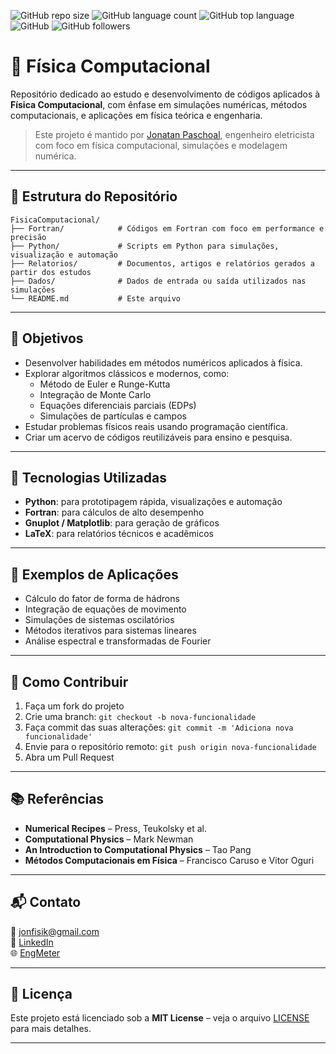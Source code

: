 
![GitHub repo size](https://img.shields.io/github/repo-size/jonfisik/FisicaComputacional)
![GitHub language count](https://img.shields.io/github/languages/count/jonfisik/FisicaComputacional)
![GitHub top language](https://img.shields.io/github/languages/top/jonfisik/FisicaComputacional)
![GitHub](https://img.shields.io/github/license/jonfisik/FisicaComputacional)
![GitHub followers](https://img.shields.io/github/followers/jonfisik?style=social)

# 🧮 Física Computacional

Repositório dedicado ao estudo e desenvolvimento de códigos aplicados à **Física Computacional**, com ênfase em simulações numéricas, métodos computacionais, e aplicações em física teórica e engenharia.

> Este projeto é mantido por [Jonatan Paschoal](https://github.com/jonfisik), engenheiro eletricista com foco em física computacional, simulações e modelagem numérica.

---

## 📁 Estrutura do Repositório

```
FisicaComputacional/
├── Fortran/            # Códigos em Fortran com foco em performance e precisão
├── Python/             # Scripts em Python para simulações, visualização e automação
├── Relatorios/         # Documentos, artigos e relatórios gerados a partir dos estudos
├── Dados/              # Dados de entrada ou saída utilizados nas simulações
└── README.md           # Este arquivo
```

---

## 🧠 Objetivos

- Desenvolver habilidades em métodos numéricos aplicados à física.
- Explorar algoritmos clássicos e modernos, como:
  - Método de Euler e Runge-Kutta
  - Integração de Monte Carlo
  - Equações diferenciais parciais (EDPs)
  - Simulações de partículas e campos
- Estudar problemas físicos reais usando programação científica.
- Criar um acervo de códigos reutilizáveis para ensino e pesquisa.

---

## 🚀 Tecnologias Utilizadas

- **Python**: para prototipagem rápida, visualizações e automação
- **Fortran**: para cálculos de alto desempenho
- **Gnuplot / Matplotlib**: para geração de gráficos
- **LaTeX**: para relatórios técnicos e acadêmicos

---

## 📌 Exemplos de Aplicações

- Cálculo do fator de forma de hádrons
- Integração de equações de movimento
- Simulações de sistemas oscilatórios
- Métodos iterativos para sistemas lineares
- Análise espectral e transformadas de Fourier

---

## 📝 Como Contribuir

1. Faça um fork do projeto
2. Crie uma branch: `git checkout -b nova-funcionalidade`
3. Faça commit das suas alterações: `git commit -m 'Adiciona nova funcionalidade'`
4. Envie para o repositório remoto: `git push origin nova-funcionalidade`
5. Abra um Pull Request

---

## 📚 Referências

- **Numerical Recipes** – Press, Teukolsky et al.
- **Computational Physics** – Mark Newman
- **An Introduction to Computational Physics** – Tao Pang
- **Métodos Computacionais em Física** – Francisco Caruso e Vitor Oguri

---

## 📬 Contato

📧 jonfisik@gmail.com  
🔗 [LinkedIn](https://www.linkedin.com/in/jonatan-paschoal/)  
🌐 [EngMeter](https://engmeter.com.br)

---

## 📄 Licença

Este projeto está licenciado sob a **MIT License** – veja o arquivo [LICENSE](LICENSE) para mais detalhes.

---
